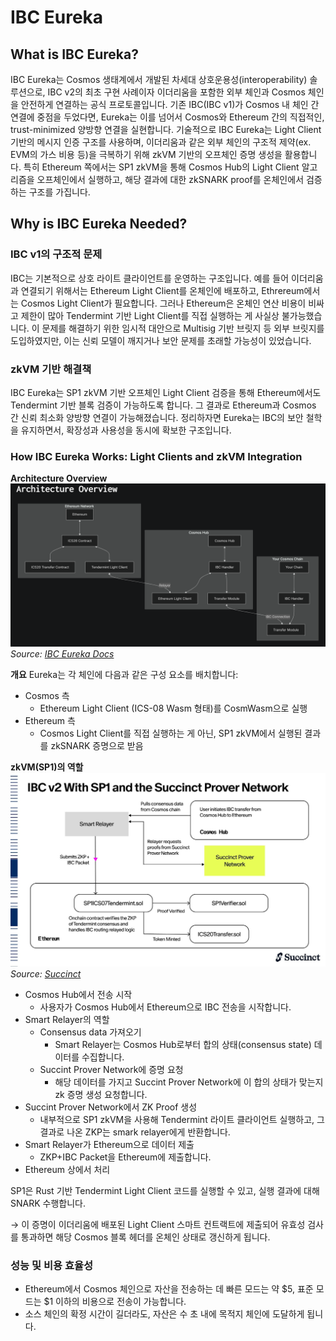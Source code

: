 # IBC Eureka

## What is IBC Eureka?
IBC Eureka는 Cosmos 생태계에서 개발된 차세대 상호운용성(interoperability) 솔루션으로, IBC v2의 최초 구현 사례이자 이더리움을 포함한 외부 체인과 Cosmos 체인을 안전하게 연결하는 공식 프로토콜입니다.
기존 IBC(IBC v1)가 Cosmos 내 체인 간 연결에 중점을 두었다면, Eureka는 이를 넘어서 Cosmos와 Ethereum 간의 직접적인, trust-minimized 양방향 연결을 실현합니다.
기술적으로 IBC Eureka는 Light Client 기반의 메시지 인증 구조를 사용하며, 이더리움과 같은 외부 체인의 구조적 제약(ex. EVM의 가스 비용 등)을 극복하기 위해 zkVM 기반의 오프체인 증명 생성을 활용합니다.
특히 Ethereum 쪽에서는 SP1 zkVM을 통해 Cosmos Hub의 Light Client 알고리즘을 오프체인에서 실행하고, 해당 결과에 대한 zkSNARK proof를 온체인에서 검증하는 구조를 가집니다.

## Why is IBC Eureka Needed?

### IBC v1의 구조적 문제
IBC는 기본적으로 상호 라이트 클라이언트를 운영하는 구조입니다. 예를 들어 이더리움과 연결되기 위해서는 Ethereum Light Client를 온체인에 배포하고, Ethrereum에서는 Cosmos Light Client가 필요합니다.
그러나 Ethereum은 온체인 연산 비용이 비싸고 제한이 많아 Tendermint 기반 Light Client를 직접 실행하는 게 사실상 불가능했습니다. 이 문제를 해결하기 위한 임시적 대안으로 Multisig 기반 브릿지 등 외부 브릿지를 도입하였지만, 이는 신뢰 모델이 깨지거나 보안 문제를 초래할 가능성이 있었습니다.

### zkVM 기반 해결책
IBC Eureka는 SP1 zkVM 기반 오프체인 Light Client 검증을 통해 Ethereum에서도 Tendermint 기반 블록 검증이 가능하도록 합니다.
그 결과로 Ethereum과 Cosmos 간 신뢰 최소화 양방향 연결이 가능해졌습니다.
정리하자면 Eureka는 IBC의 보안 철학을 유지하면서, 확장성과 사용성을 동시에 확보한 구조입니다.

### How IBC Eureka Works: Light Clients and zkVM Integration

**Architecture Overview**
![](img/ibceureka(1).png)
*Source: [IBC Eureka Docs](https://docs.skip.build/go/eureka/eureka-tech-overview)*

**개요**
Eureka는 각 체인에 다음과 같은 구성 요소를 배치합니다:

- Cosmos 측
    - Ethereum Light Client (ICS-08 Wasm 형태)를 CosmWasm으로 실행
- Ethereum 측
    - Cosmos Light Client를 직접 실행하는 게 아닌, SP1 zkVM에서 실행된 결과를 zkSNARK 증명으로 받음

**zkVM(SP1)의 역할**
![](img/ibceureka(2).png)
*Source: [Succinct](https://blog.succinct.xyz/ibc/)*

- Cosmos Hub에서 전송 시작
    - 사용자가 Cosmos Hub에서 Ethereum으로 IBC 전송을 시작합니다.
- Smart Relayer의 역할
    - Consensus data 가져오기
        - Smart Relayer는 Cosmos Hub로부터 합의 상태(consensus state) 데이터를 수집합니다.
    - Succint Prover Network에 증명 요청
        - 해당 데이터를 가지고 Succint Prover Network에 이 합의 상태가 맞는지 zk 증명 생성 요청합니다.
- Succint Prover Network에서 ZK Proof 생성
    - 내부적으로 SP1 zkVM을 사용해 Tendermint 라이트 클라이언트 실행하고, 그 결과로 나온 ZKP는 smark relayer에게 반환합니다.
- Smart Relayer가 Ethereum으로 데이터 제출
    - ZKP+IBC Packet을 Ethereum에 제출합니다.
- Ethereum 상에서 처리

SP1은 Rust 기반 Tendermint Light Client 코드를 실행할 수 있고, 실행 결과에 대해 SNARK 수행합니다.

→ 이 증명이 이더리움에 배포된 Light Client 스마트 컨트랙트에 제출되어 유효성 검사를 통과하면 해당 Cosmos 블록 헤더를 온체인 상태로 갱신하게 됩니다.

### 성능 및 비용 효율성
- Ethereum에서 Cosmos 체인으로 자산을 전송하는 데 빠른 모드는 약 $5, 표준 모드는 $1 이하의 비용으로 전송이 가능합니다.
- 소스 체인의 확정 시간이 길더라도, 자산은 수 초 내에 목적지 체인에 도달하게 됩니다.